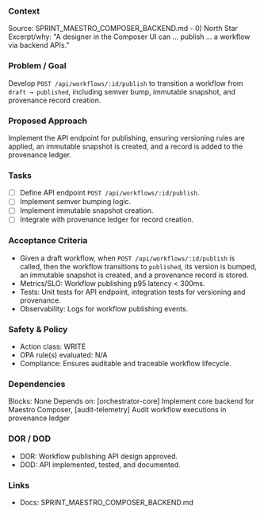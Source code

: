 ### Context

Source: SPRINT_MAESTRO_COMPOSER_BACKEND.md - 0) North Star
Excerpt/why: "A designer in the Composer UI can ... publish ... a workflow via backend APIs."

### Problem / Goal

Develop `POST /api/workflows/:id/publish` to transition a workflow from `draft → published`, including semver bump, immutable snapshot, and provenance record creation.

### Proposed Approach

Implement the API endpoint for publishing, ensuring versioning rules are applied, an immutable snapshot is created, and a record is added to the provenance ledger.

### Tasks

- [ ] Define API endpoint `POST /api/workflows/:id/publish`.
- [ ] Implement semver bumping logic.
- [ ] Implement immutable snapshot creation.
- [ ] Integrate with provenance ledger for record creation.

### Acceptance Criteria

- Given a draft workflow, when `POST /api/workflows/:id/publish` is called, then the workflow transitions to `published`, its version is bumped, an immutable snapshot is created, and a provenance record is stored.
- Metrics/SLO: Workflow publishing p95 latency < 300ms.
- Tests: Unit tests for API endpoint, integration tests for versioning and provenance.
- Observability: Logs for workflow publishing events.

### Safety & Policy

- Action class: WRITE
- OPA rule(s) evaluated: N/A
- Compliance: Ensures auditable and traceable workflow lifecycle.

### Dependencies

Blocks: None
Depends on: [orchestrator-core] Implement core backend for Maestro Composer, [audit-telemetry] Audit workflow executions in provenance ledger

### DOR / DOD

- DOR: Workflow publishing API design approved.
- DOD: API implemented, tested, and documented.

### Links

- Docs: SPRINT_MAESTRO_COMPOSER_BACKEND.md
